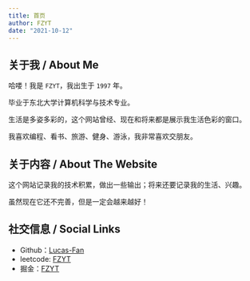 ```yaml
---
title: 首页
author: FZYT
date: "2021-10-12"
---
```


## 关于我 / About Me

哈喽！我是 `FZYT`，我出生于 `1997` 年。

毕业于东北大学计算机科学与技术专业。

生活是多姿多彩的，这个网站曾经、现在和将来都是展示我生活色彩的窗口。

我喜欢编程、看书、旅游、健身、游泳，我非常喜欢交朋友。

## 关于内容 / About The Website

这个网站记录我的技术积累，做出一些输出；将来还要记录我的生活、兴趣。

虽然现在它还不完善，但是一定会越来越好！

## 社交信息 / Social Links

- Github：[Lucas-Fan](https://github.com/Lucas-Fan)
- leetcode: [FZYT](https://leetcode-cn.com/u/fzyt/)
- 掘金：[FZYT](https://juejin.cn/user/2445780921092296)

<Vssue :title="$title" />
